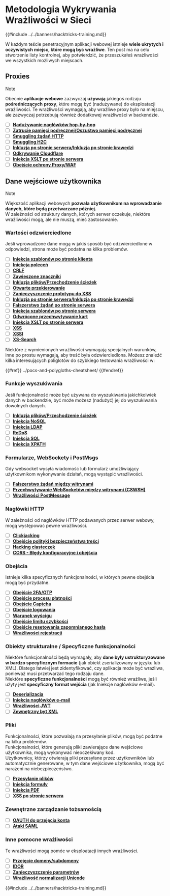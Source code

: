 # Metodologia Wykrywania Wrażliwości w Sieci

{{#include ../../banners/hacktricks-training.md}}

W każdym teście penetracyjnym aplikacji webowej istnieje **wiele ukrytych i oczywistych miejsc, które mogą być wrażliwe**. Ten post ma na celu stworzenie listy kontrolnej, aby potwierdzić, że przeszukałeś wrażliwości we wszystkich możliwych miejscach.

## Proxies

> [!NOTE]
> Obecnie **aplikacje** **webowe** zazwyczaj **używają** jakiegoś rodzaju **pośredniczących** **proxy**, które mogą być (nadużywane) do eksploatacji wrażliwości. Te wrażliwości wymagają, aby wrażliwe proxy było na miejscu, ale zazwyczaj potrzebują również dodatkowej wrażliwości w backendzie.

- [ ] [**Nadużywanie nagłówków hop-by-hop**](../abusing-hop-by-hop-headers.md)
- [ ] [**Zatrucie pamięci podręcznej/Oszuśtwo pamięci podręcznej**](../cache-deception.md)
- [ ] [**Smuggling żądań HTTP**](../http-request-smuggling/)
- [ ] [**Smuggling H2C**](../h2c-smuggling.md)
- [ ] [**Inkluzja po stronie serwera/Inkluzja po stronie krawędzi**](../server-side-inclusion-edge-side-inclusion-injection.md)
- [ ] [**Odkrywanie Cloudflare**](../../network-services-pentesting/pentesting-web/uncovering-cloudflare.md)
- [ ] [**Iniekcja XSLT po stronie serwera**](../xslt-server-side-injection-extensible-stylesheet-language-transformations.md)
- [ ] [**Obejście ochrony Proxy/WAF**](../proxy-waf-protections-bypass.md)

## **Dane wejściowe użytkownika**

> [!NOTE]
> Większość aplikacji webowych **pozwala użytkownikom na wprowadzanie danych, które będą przetwarzane później.**\
> W zależności od struktury danych, których serwer oczekuje, niektóre wrażliwości mogą, ale nie muszą, mieć zastosowanie.

### **Wartości odzwierciedlone**

Jeśli wprowadzone dane mogą w jakiś sposób być odzwierciedlone w odpowiedzi, strona może być podatna na kilka problemów.

- [ ] [**Iniekcja szablonów po stronie klienta**](../client-side-template-injection-csti.md)
- [ ] [**Iniekcja poleceń**](../command-injection.md)
- [ ] [**CRLF**](../crlf-0d-0a.md)
- [ ] [**Zawieszone znaczniki**](../dangling-markup-html-scriptless-injection/)
- [ ] [**Inkluzja plików/Przechodzenie ścieżek**](../file-inclusion/)
- [ ] [**Otwarte przekierowanie**](../open-redirect.md)
- [ ] [**Zanieczyszczenie prototypu do XSS**](../deserialization/nodejs-proto-prototype-pollution/index.html#client-side-prototype-pollution-to-xss)
- [ ] [**Inkluzja po stronie serwera/Inkluzja po stronie krawędzi**](../server-side-inclusion-edge-side-inclusion-injection.md)
- [ ] [**Fałszerstwo żądań po stronie serwera**](../ssrf-server-side-request-forgery/)
- [ ] [**Iniekcja szablonów po stronie serwera**](../ssti-server-side-template-injection/)
- [ ] [**Odwrócone przechwytywanie kart**](../reverse-tab-nabbing.md)
- [ ] [**Iniekcja XSLT po stronie serwera**](../xslt-server-side-injection-extensible-stylesheet-language-transformations.md)
- [ ] [**XSS**](../xss-cross-site-scripting/)
- [ ] [**XSSI**](../xssi-cross-site-script-inclusion.md)
- [ ] [**XS-Search**](../xs-search.md)

Niektóre z wymienionych wrażliwości wymagają specjalnych warunków, inne po prostu wymagają, aby treść była odzwierciedlona. Możesz znaleźć kilka interesujących poliglotów do szybkiego testowania wrażliwości w:

{{#ref}}
../pocs-and-polygloths-cheatsheet/
{{#endref}}

### **Funkcje wyszukiwania**

Jeśli funkcjonalność może być używana do wyszukiwania jakichkolwiek danych w backendzie, być może możesz (nadużyć) jej do wyszukiwania dowolnych danych.

- [ ] [**Inkluzja plików/Przechodzenie ścieżek**](../file-inclusion/)
- [ ] [**Iniekcja NoSQL**](../nosql-injection.md)
- [ ] [**Iniekcja LDAP**](../ldap-injection.md)
- [ ] [**ReDoS**](../regular-expression-denial-of-service-redos.md)
- [ ] [**Iniekcja SQL**](../sql-injection/)
- [ ] [**Iniekcja XPATH**](../xpath-injection.md)

### **Formularze, WebSockety i PostMsgs**

Gdy websocket wysyła wiadomość lub formularz umożliwiający użytkownikom wykonywanie działań, mogą wystąpić wrażliwości.

- [ ] [**Fałszerstwo żądań między witrynami**](../csrf-cross-site-request-forgery.md)
- [ ] [**Przechwytywanie WebSocketów między witrynami (CSWSH)**](../websocket-attacks.md)
- [ ] [**Wrażliwości PostMessage**](../postmessage-vulnerabilities/)

### **Nagłówki HTTP**

W zależności od nagłówków HTTP podawanych przez serwer webowy, mogą występować pewne wrażliwości.

- [ ] [**Clickjacking**](../clickjacking.md)
- [ ] [**Obejście polityki bezpieczeństwa treści**](../content-security-policy-csp-bypass/)
- [ ] [**Hacking ciasteczek**](../hacking-with-cookies/)
- [ ] [**CORS - Błędy konfiguracyjne i obejścia**](../cors-bypass.md)

### **Obejścia**

Istnieje kilka specyficznych funkcjonalności, w których pewne obejścia mogą być przydatne.

- [ ] [**Obejście 2FA/OTP**](../2fa-bypass.md)
- [ ] [**Obejście procesu płatności**](../bypass-payment-process.md)
- [ ] [**Obejście Captcha**](../captcha-bypass.md)
- [ ] [**Obejście logowania**](../login-bypass/)
- [ ] [**Warunek wyścigu**](../race-condition.md)
- [ ] [**Obejście limitu szybkości**](../rate-limit-bypass.md)
- [ ] [**Obejście resetowania zapomnianego hasła**](../reset-password.md)
- [ ] [**Wrażliwości rejestracji**](../registration-vulnerabilities.md)

### **Obiekty strukturalne / Specyficzne funkcjonalności**

Niektóre funkcjonalności będą wymagały, aby **dane były ustrukturyzowane w bardzo specyficznym formacie** (jak obiekt zserializowany w języku lub XML). Dlatego łatwiej jest zidentyfikować, czy aplikacja może być wrażliwa, ponieważ musi przetwarzać tego rodzaju dane.\
Niektóre **specyficzne funkcjonalności** mogą być również wrażliwe, jeśli użyty jest **specyficzny format wejścia** (jak Iniekcje nagłówków e-mail).

- [ ] [**Deserializacja**](../deserialization/)
- [ ] [**Iniekcja nagłówków e-mail**](../email-injections.md)
- [ ] [**Wrażliwości JWT**](../hacking-jwt-json-web-tokens.md)
- [ ] [**Zewnętrzny byt XML**](../xxe-xee-xml-external-entity.md)

### Pliki

Funkcjonalności, które pozwalają na przesyłanie plików, mogą być podatne na kilka problemów.\
Funkcjonalności, które generują pliki zawierające dane wejściowe użytkownika, mogą wykonywać nieoczekiwany kod.\
Użytkownicy, którzy otwierają pliki przesyłane przez użytkowników lub automatycznie generowane, w tym dane wejściowe użytkownika, mogą być narażeni na niebezpieczeństwo.

- [ ] [**Przesyłanie plików**](../file-upload/)
- [ ] [**Iniekcja formuły**](../formula-csv-doc-latex-ghostscript-injection.md)
- [ ] [**Iniekcja PDF**](../xss-cross-site-scripting/pdf-injection.md)
- [ ] [**XSS po stronie serwera**](../xss-cross-site-scripting/server-side-xss-dynamic-pdf.md)

### **Zewnętrzne zarządzanie tożsamością**

- [ ] [**OAUTH do przejęcia konta**](../oauth-to-account-takeover.md)
- [ ] [**Ataki SAML**](../saml-attacks/)

### **Inne pomocne wrażliwości**

Te wrażliwości mogą pomóc w eksploatacji innych wrażliwości.

- [ ] [**Przejęcie domeny/subdomeny**](../domain-subdomain-takeover.md)
- [ ] [**IDOR**](../idor.md)
- [ ] [**Zanieczyszczenie parametrów**](../parameter-pollution.md)
- [ ] [**Wrażliwość normalizacji Unicode**](../unicode-injection/)

{{#include ../../banners/hacktricks-training.md}}
